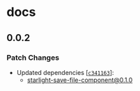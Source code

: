 # docs

## 0.0.2

### Patch Changes

- Updated dependencies [[`c341163`](https://github.com/trueberryless-org/starlight-save-file-component/commit/c3411638c15765348e6c86912492567e37eb8875)]:
  - starlight-save-file-component@0.1.0

